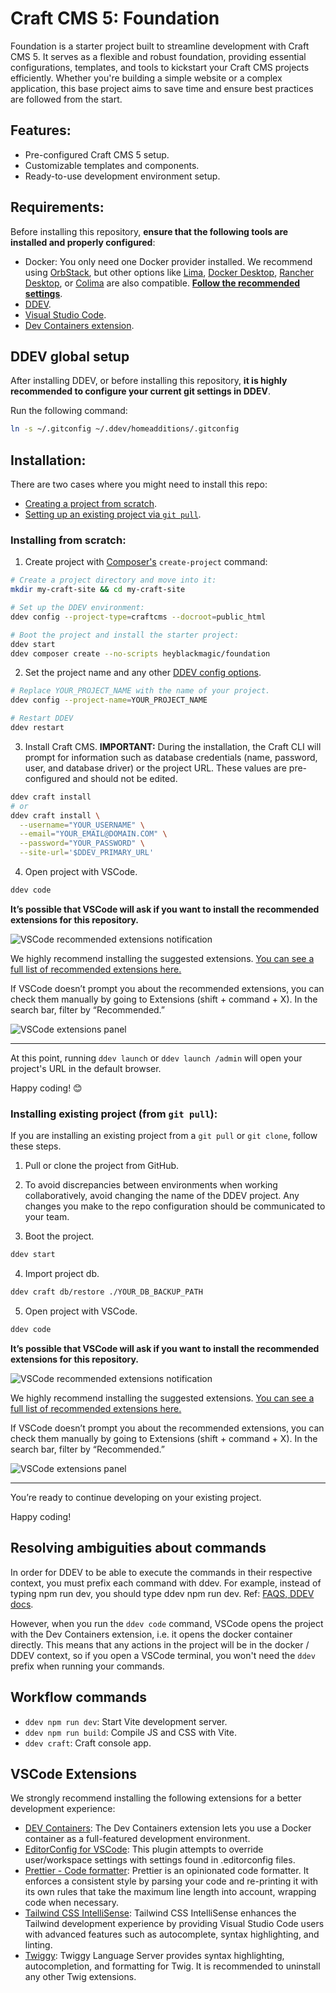 # Craft CMS 5: Foundation

Foundation is a starter project built to streamline development with Craft CMS 5. It serves as a flexible and robust foundation, providing essential configurations, templates, and tools to kickstart your Craft CMS projects efficiently. Whether you're building a simple website or a complex application, this base project aims to save time and ensure best practices are followed from the start.

## Features:

- Pre-configured Craft CMS 5 setup.
- Customizable templates and components.
- Ready-to-use development environment setup.

## Requirements:

Before installing this repository, **ensure that the following tools are installed and properly configured**:

- Docker: You only need one Docker provider installed. We recommend using [OrbStack](https://orbstack.dev/), but other options like [Lima](https://github.com/lima-vm/lima), [Docker Desktop](https://www.docker.com/products/docker-desktop/), [Rancher Desktop](https://rancherdesktop.io/), or [Colima](https://github.com/abiosoft/colima) are also compatible. **[Follow the recommended settings](https://ddev.readthedocs.io/en/stable/users/install/docker-installation/#macos)**.
- [DDEV](https://ddev.readthedocs.io/en/stable/users/install/ddev-installation/#macos).
- [Visual Studio Code](https://code.visualstudio.com/).
- [Dev Containers extension](https://marketplace.visualstudio.com/items?itemName=ms-vscode-remote.remote-containers).

## DDEV global setup

After installing DDEV, or before installing this repository, **it is highly recommended to configure your current git settings in DDEV**.

Run the following command:

```bash
ln -s ~/.gitconfig ~/.ddev/homeadditions/.gitconfig
```

## Installation:

There are two cases where you might need to install this repo:

- [Creating a project from scratch](#installing-from-scratch).
- [Setting up an existing project via `git pull`](#installing-existing-project-from-git-pull).

### Installing from scratch:

1. Create project with [Composer's](https://getcomposer.org/) `create-project` command:

```bash
# Create a project directory and move into it:
mkdir my-craft-site && cd my-craft-site

# Set up the DDEV environment:
ddev config --project-type=craftcms --docroot=public_html

# Boot the project and install the starter project:
ddev start
ddev composer create --no-scripts heyblackmagic/foundation
```

2. Set the project name and any other [DDEV config options](https://ddev.readthedocs.io/en/stable/users/configuration/config/).

```bash
# Replace YOUR_PROJECT_NAME with the name of your project.
ddev config --project-name=YOUR_PROJECT_NAME

# Restart DDEV
ddev restart
```

3. Install Craft CMS. **IMPORTANT:** During the installation, the Craft CLI will prompt for information such as database credentials (name, password, user, and database driver) or the project URL. These values are pre-configured and should not be edited.

```bash
ddev craft install
# or
ddev craft install \
  --username="YOUR_USERNAME" \
  --email="YOUR_EMAIL@DOMAIN.COM" \
  --password="YOUR_PASSWORD" \
  --site-url='$DDEV_PRIMARY_URL'
```

4. Open project with VSCode.

```bash
ddev code
```

**It’s possible that VSCode will ask if you want to install the recommended extensions for this repository.**

![VSCode recommended extensions notification](/.vscode/vscode-recommended-prompt.png)

We highly recommend installing the suggested extensions. [You can see a full list of recommended extensions here.](#vscode-extensions)

If VSCode doesn’t prompt you about the recommended extensions, you can check them manually by going to Extensions (shift + command + X). In the search bar, filter by “Recommended.”

![VSCode extensions panel](/.vscode/vscode-filter-recommended.png)

____

At this point, running `ddev launch` or `ddev launch /admin` will open your project's URL in the default browser.

Happy coding! 😊

### Installing existing project (from `git pull`):

If you are installing an existing project from a `git pull` or `git clone`, follow these steps.

1. Pull or clone the project from GitHub.

2. To avoid discrepancies between environments when working collaboratively, avoid changing the name of the DDEV project. Any changes you make to the repo configuration should be communicated to your team.

3. Boot the project.

```bash
ddev start
```

4. Import project db.

```bash
ddev craft db/restore ./YOUR_DB_BACKUP_PATH
```

5. Open project with VSCode.

```bash
ddev code
```

**It’s possible that VSCode will ask if you want to install the recommended extensions for this repository.**

![VSCode recommended extensions notification](/.vscode/vscode-recommended-prompt.png)

We highly recommend installing the suggested extensions. [You can see a full list of recommended extensions here.](#vscode-extensions)

If VSCode doesn’t prompt you about the recommended extensions, you can check them manually by going to Extensions (shift + command + X). In the search bar, filter by “Recommended.”

![VSCode extensions panel](/.vscode/vscode-filter-recommended.png)

____

You’re ready to continue developing on your existing project.

Happy coding!

## Resolving ambiguities about commands

In order for DDEV to be able to execute the commands in their respective context, you must prefix each command with ddev. For example, instead of typing npm run dev, you should type ddev npm run dev.
Ref: [FAQS, DDEV docs](https://ddev.readthedocs.io/en/stable/users/usage/faq/#why-do-i-have-to-type-ddev-in-front-of-so-many-commands).

However, when you run the `ddev code` command, VSCode opens the project with the Dev Containers extension, i.e. it opens the docker container directly. This means that any actions in the project will be in the docker / DDEV context, so if you open a VSCode terminal, you won't need the `ddev` prefix when running your commands.

## Workflow commands

- `ddev npm run dev`: Start Vite development server.
- `ddev npm run build`: Compile JS and CSS with Vite.
- `ddev craft`: Craft console app.

## VSCode Extensions

We strongly recommend installing the following extensions for a better development experience:

- [DEV Containers](https://marketplace.visualstudio.com/items?itemName=ms-vscode-remote.remote-containers): The Dev Containers extension lets you use a Docker container as a full-featured development environment.
- [EditorConfig for VSCode](https://marketplace.visualstudio.com/items?itemName=EditorConfig.EditorConfig): This plugin attempts to override user/workspace settings with settings found in .editorconfig files.
- [Prettier - Code formatter](https://marketplace.visualstudio.com/items?itemName=esbenp.prettier-vscode): Prettier is an opinionated code formatter. It enforces a consistent style by parsing your code and re-printing it with its own rules that take the maximum line length into account, wrapping code when necessary.
- [Tailwind CSS IntelliSense](https://marketplace.visualstudio.com/items?itemName=bradlc.vscode-tailwindcss): Tailwind CSS IntelliSense enhances the Tailwind development experience by providing Visual Studio Code users with advanced features such as autocomplete, syntax highlighting, and linting.
- [Twiggy](https://marketplace.visualstudio.com/items?itemName=moetelo.twiggy): Twiggy Language Server provides syntax highlighting, autocompletion, and formatting for Twig. It is recommended to uninstall any other Twig extensions.

